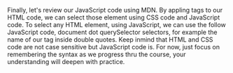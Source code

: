 Finally, let's review our JavaScript code using MDN. 
By appling tags to our HTML code, we can select those element using CSS code and JavaScript code.
To select any HTML element, using JavaScript, we can use the follow JavaScript code, document dot querySelector selectors, 
for example the name of our tag inside double quotes. 
Keep inmind that HTML and CSS code are not case sensitive but JavaScript code is.
For now, just focus on remembering the syntax as we progress thru the course, your understanding will deepen with practice.

